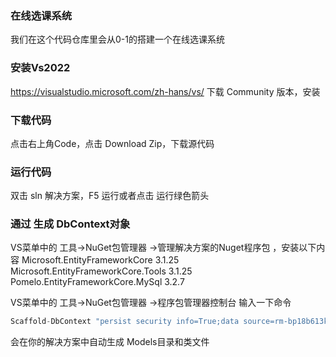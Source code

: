 ### 在线选课系统

我们在这个代码仓库里会从0-1的搭建一个在线选课系统

### 安装Vs2022
https://visualstudio.microsoft.com/zh-hans/vs/   下载 Community 版本，安装

### 下载代码
点击右上角Code，点击 Download Zip，下载源代码


### 运行代码
双击 sln 解决方案，F5 运行或者点击 运行绿色箭头



### 通过 生成 DbContext对象
VS菜单中的 工具->NuGet包管理器 ->管理解决方案的Nuget程序包 ，安装以下内容
Microsoft.EntityFrameworkCore  3.1.25
Microsoft.EntityFrameworkCore.Tools   3.1.25
Pomelo.EntityFrameworkCore.MySql   3.2.7

VS菜单中的 工具->NuGet包管理器 ->程序包管理器控制台 输入一下命令
```C#
Scaffold-DbContext "persist security info=True;data source=rm-bp18b613kv75bjlyl1o.mysql.rds.aliyuncs.com;port=3306;initial catalog=04010018;user id=student_19;password=student_19;character set=utf8;allow zero datetime=true;convert zero datetime=true;pooling=true;maximumpoolsize=3000" Pomelo.EntityFrameworkCore.MySql -OutputDir Models
```

会在你的解决方案中自动生成 Models目录和类文件